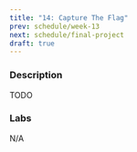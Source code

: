 ```yaml
---
title: "14: Capture The Flag"
prev: schedule/week-13
next: schedule/final-project
draft: true
---
```


### Description

TODO

### Labs

N/A
